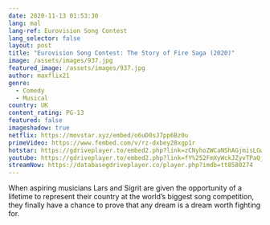 ```yaml
---
date: 2020-11-13 01:53:30
lang: mal
lang-ref: Eurovision Song Contest
lang_selector: false
layout: post
title: "Eurovision Song Contest: The Story of Fire Saga (2020)"
image: /assets/images/937.jpg
featured_image: /assets/images/937.jpg
author: maxflix21
genre:
  - Comedy
  - Musical
country: UK
content_rating: PG-13
featured: false
imageshadow: true
netflix: https://movstar.xyz/embed/o6uD0sJ7pp6Bz0u
primeVideo: https://www.fembed.com/v/rz-dxbey28xgp1r
hotstar: https://gdriveplayer.to/embed2.php?link=zCNyhoZWCaNShAGjmisLGwI9kCKfht4Yy6UPXcgCc%252FDs%252BoRGp6jjRo5l60SjLxUB%252FWy8CfmhPy45I9CYO5s3ti%252F8zjzHEhoTt6qWnDFm4ZX7Vs8XK808Q5s7xx6gqOb6xpWZrVwIeJm6USVURmRqiog%252FwwJG5%252FAqn4B5sEZYEJeRCXV%252BnccjMT5vSO0i2JTeqYm%252BcudLyV9AYFx0AHgXa%252BRRX%252F%252BH35o%252BjUd8GjCAIiAgR25UoVQhGz4KhPtNdwf2qrwxY18kYxKcbaqyFKfuml%252Fzmc4Ncqb%252FO%252BEGqTE8zQTHO9Oy5e1eLSDA5%252B1poKcvVRQjosP3I1VgpocsrVAJ4y
youtube: https://gdriveplayer.to/embed2.php?link=fY%252FmXyWckJZyvTPaQjCtJQNYNEtbHpk%252BgxbMyW8tSWZmfrZsgliqpBf2zjpZf0q1Nq%252F8bIDbM8fqJGsUogwz75QjnUrS5Nv5%252B0ts5bZalEPv%252FoGJVWdHrolKcBS7m%252Bp31gi7R1MeNw2nVSYcRrPHpduQUfrdPhw5GZDSaZ5MPdPm5rws5dD0UyFz%252FAY%252BPH9UFxDlHgQSKodMExGGLKJAINKzUM%252FzdS3%252Fqg2aEtKeGwpJVIvIcI3BstrqWuj351BiLasWvB0kxbPVHGH7dMP84mEp6x1fW1bM0kiurTQ%252BCa2LkCZJu3AOGOMk39vfZ%252FCty91lwNCCxsbNQuT3ZLiFykwITfkc7NqSX1kgNwScCPdg%253D%253D
streamNow: https://databasegdriveplayer.co/player.php?imdb=tt8580274
---
```

 When aspiring musicians Lars and Sigrit are given the opportunity of a lifetime to represent their country at the world’s biggest song competition, they finally have a chance to prove that any dream is a dream worth fighting for.